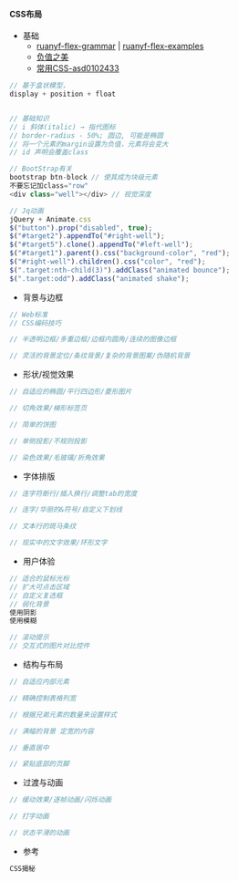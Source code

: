 #### **CSS布局**

* 基础
  * [ruanyf-flex-grammar](http://www.ruanyifeng.com/blog/2015/07/flex-grammar.html?utm_source=tuicool) \| [ruanyf-flex-examples](http://www.ruanyifeng.com/blog/2015/07/flex-examples.html)
  * [负值之美](http://www.cnblogs.com/jscode/archive/2012/08/28/2660078.html)
  * [常用CSS-asd0102433](https://github.com/asd0102433/blog/blob/master/%E5%89%8D%E7%AB%AF/css%E6%9C%89%E7%94%A8%E7%9A%84%E6%94%B6%E9%9B%86.md)

```js
// 基于盒状模型，
display + position + float


// 基础知识
// i 斜体(italic) → 指代图标
// border-radius - 50%; 圆边, 可能是椭圆
// 将一个元素的margin设置为负值，元素将会变大
// id 声明会覆盖class

// BootStrap有关
bootstrap btn-block // 使其成为块级元素
不要忘记加class="row"
<div class="well"></div> // 视觉深度

// Jq动画
jQuery + Animate.css
$("button").prop("disabled", true);
$("#target2").appendTo("#right-well");
$("#target5").clone().appendTo("#left-well");
$("#target1").parent().css("background-color", "red");
$("#right-well").children().css("color", "red");
$(".target:nth-child(3)").addClass("animated bounce");
$(".target:odd").addClass("animated shake");
```

* 背景与边框

```js
// Web标准
// CSS编码技巧

// 半透明边框/多重边框/边框内圆角/连续的图像边框

// 灵活的背景定位/条纹背景/复杂的背景图案/伪随机背景
```

* 形状/视觉效果

```js
// 自适应的椭圆/平行四边形/菱形图片

// 切角效果/梯形标签页

// 简单的饼图

// 单侧投影/不规则投影

// 染色效果/毛玻璃/折角效果
```

* 字体排版

```js
// 连字符断行/插入换行/调整tab的宽度

// 连字/华丽的&符号/自定义下划线

// 文本行的斑马条纹

// 现实中的文字效果/环形文字
```

* 用户体验

```js
// 适合的鼠标光标
// 扩大可点击区域
// 自定义复选框
// 弱化背景
使用阴影
使用模糊

// 滚动提示
// 交互式的图片对比控件
```

* 结构与布局

```js
// 自适应内部元素

// 精确控制表格列宽

// 根据兄弟元素的数量来设置样式

// 满幅的背景 定宽的内容

// 垂直居中

// 紧贴底部的页脚
```

* 过渡与动画

```js
// 缓动效果/逐帧动画/闪烁动画

// 打字动画

// 状态平滑的动画
```

* 参考

```js
CSS揭秘
```



